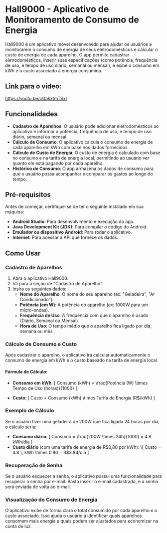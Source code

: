 # Hall9000 - Aplicativo de Monitoramento de Consumo de Energia

Hall9000 é um aplicativo móvel desenvolvido para ajudar os usuários a monitorarem o consumo de energia de seus eletrodomésticos e calcular o custo de energia de cada aparelho. O app permite cadastrar eletrodomésticos, inserir suas especificações (como potência, frequência de uso, e tempo de uso diário, semanal ou mensal), e exibe o consumo em kWh e o custo associado à energia consumida.

## Link para o video:
https://youtu.be/cGakxtmTSxI

## Funcionalidades

- **Cadastro de Aparelhos**: O usuário pode adicionar eletrodomésticos ao aplicativo e informar a potência, frequência de uso, e tempo de uso diário, semanal ou mensal.
- **Cálculo de Consumo**: O aplicativo calcula o consumo de energia de cada aparelho em kWh com base nos dados fornecidos.
- **Cálculo de Custo de Energia**: O custo de energia é calculado com base no consumo e na tarifa de energia local, permitindo ao usuário ver quanto ele está pagando por cada aparelho.
- **Histórico de Consumo**: O app armazena os dados de consumo para que o usuário possa acompanhar e comparar os gastos ao longo do tempo.

## Pré-requisitos

Antes de começar, certifique-se de ter o seguinte instalado em sua máquina:

- **Android Studio**: Para desenvolvimento e execução do app.
- **Java Development Kit (JDK)**: Para compilar o código do Android.
- **Emulador ou dispositivo Android**: Para rodar o aplicativo.
- **Internet**: Para acessar a API que fornece os dados.

## Como Usar

### Cadastro de Aparelhos

1. Abra o aplicativo Hall9000.
2. Vá para a seção de "Cadastro de Aparelho".
3. Insira os seguintes dados:
   - **Nome do Aparelho**: O nome do seu aparelho (ex: "Geladeira", "Ar Condicionado").
   - **Potência (em W)**: A potência do aparelho (ex: 1000W para um micro-ondas).
   - **Frequência de Uso**: A frequência com que o aparelho é usado (Diário, Semanal ou Mensal).
   - **Hora de Uso**: O tempo médio que o aparelho fica ligado por dia, semana ou mês.

### Cálculo de Consumo e Custo

Após cadastrar o aparelho, o aplicativo irá calcular automaticamente o consumo de energia em kWh e o custo baseado na tarifa de energia local.

#### Fórmula de Cálculo:

- **Consumo em kWh**:
  \[
  Consumo (kWh) = \frac{Potência (W) \times Tempo de Uso (horas)}{1000}
  \]

- **Custo**:
  \[
  Custo = Consumo (kWh) \times Tarifa de Energia (R$/kWh)
  \]

### Exemplo de Cálculo

Se o usuário tiver uma geladeira de 200W que fica ligada 24 horas por dia, o cálculo seria:

- **Consumo diário**:
  \[
  Consumo = \frac{200W \times 24h}{1000} = 4.8 kWh/dia
  \]
- **Custo diário** (com uma tarifa de energia de R$0,80 por kWh):
  \[
  Custo = 4.8 \, kWh \times 0.80 = R$3.84/dia
  \]

### Recuperação de Senha

Se o usuário esquecer a senha, o aplicativo possui uma funcionalidade para recuperar a senha por e-mail. Basta inserir o e-mail cadastrado, e a senha será enviada de volta ao e-mail.

### Visualização do Consumo de Energia

O aplicativo exibe de forma clara o total consumido por cada aparelho e o custo associado. Isso ajuda o usuário a identificar quais aparelhos consomem mais energia e quais podem ser ajustados para economizar na conta de luz.
